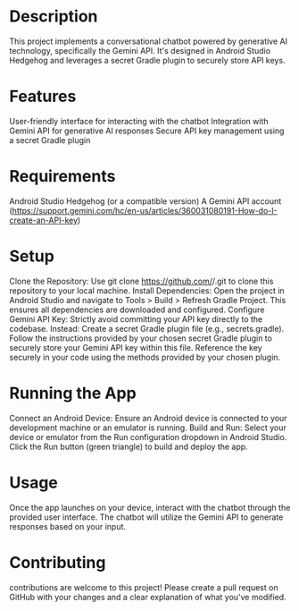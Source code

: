 # Description

This project implements a conversational chatbot powered by generative AI technology, specifically the Gemini API. It's designed in Android Studio Hedgehog and leverages a secret Gradle plugin to securely store API keys.

# Features

User-friendly interface for interacting with the chatbot
Integration with Gemini API for generative AI responses
Secure API key management using a secret Gradle plugin
# Requirements

Android Studio Hedgehog (or a compatible version)
A Gemini API account (https://support.gemini.com/hc/en-us/articles/360031080191-How-do-I-create-an-API-key)
# Setup

Clone the Repository: Use git clone https://github.com/<your-username>/<your-repo-name>.git to clone this repository to your local machine.
Install Dependencies: Open the project in Android Studio and navigate to Tools > Build > Refresh Gradle Project. This ensures all dependencies are downloaded and configured.
Configure Gemini API Key: Strictly avoid committing your API key directly to the codebase. Instead:
Create a secret Gradle plugin file (e.g., secrets.gradle). Follow the instructions provided by your chosen secret Gradle plugin to securely store your Gemini API key within this file.
Reference the key securely in your code using the methods provided by your chosen plugin.
# Running the App

Connect an Android Device: Ensure an Android device is connected to your development machine or an emulator is running.
Build and Run: Select your device or emulator from the Run configuration dropdown in Android Studio. Click the Run button (green triangle) to build and deploy the app.
# Usage

Once the app launches on your device, interact with the chatbot through the provided user interface. The chatbot will utilize the Gemini API to generate responses based on your input.

# Contributing

contributions are welcome to this project! Please create a pull request on GitHub with your changes and a clear explanation of what you've modified.
